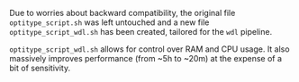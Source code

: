 Due to worries about backward compatibility, the original file `optitype_script.sh` was left untouched and
a new file `optitype_script_wdl.sh` has been created, tailored for the `wdl` pipeline.

`optitype_script_wdl.sh` allows for control over RAM and CPU usage. 
It also massively improves performance (from ~5h to ~20m) at the expense of a bit of sensitivity.
